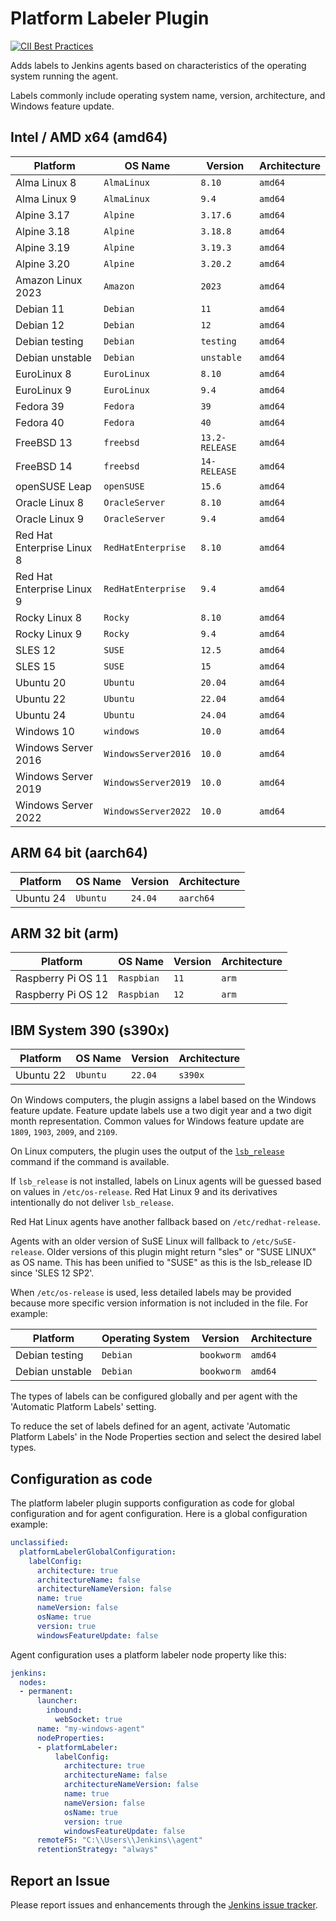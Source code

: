 # Platform Labeler Plugin

[![CII Best Practices](https://bestpractices.coreinfrastructure.org/projects/3537/badge)](https://bestpractices.coreinfrastructure.org/projects/3537)

Adds labels to Jenkins agents based on characteristics of the operating system running the agent.

Labels commonly include operating system name, version, architecture, and Windows feature update.

## Intel / AMD x64 (amd64)

| Platform                   | OS Name            | Version        | Architecture |
| -------------------------- | ------------------ | -------------- | ------------ |
| Alma Linux 8               | `AlmaLinux`        | `8.10`         | `amd64`      | // EOL: 31 Mar 2029
| Alma Linux 9               | `AlmaLinux`        | `9.4`          | `amd64`      | // EOL: 31 May 2032
| Alpine 3.17                | `Alpine`           | `3.17.6`       | `amd64`      | // EOL: 01 Nov 2024
| Alpine 3.18                | `Alpine`           | `3.18.8`       | `amd64`      | // EOL: 01 May 2025
| Alpine 3.19                | `Alpine`           | `3.19.3`       | `amd64`      | // EOL: 01 Nov 2025
| Alpine 3.20                | `Alpine`           | `3.20.2`       | `amd64`      | // EOL: 01 May 2026
| Amazon Linux 2023          | `Amazon`           | `2023`         | `amd64`      | // EOL: 15 Mar 2028
| Debian 11                  | `Debian`           | `11`           | `amd64`      | // EOL: 30 Jun 2026
| Debian 12                  | `Debian`           | `12`           | `amd64`      | // EOL: 30 Jun 2028
| Debian testing             | `Debian`           | `testing`      | `amd64`      |
| Debian unstable            | `Debian`           | `unstable`     | `amd64`      |
| EuroLinux 8                | `EuroLinux`        | `8.10`         | `amd64`      | // EOL: 31 May 2029
| EuroLinux 9                | `EuroLinux`        | `9.4`          | `amd64`      | // EOL: 31 May 2032
| Fedora 39                  | `Fedora`           | `39`           | `amd64`      | // EOL:  7 Dec 2024
| Fedora 40                  | `Fedora`           | `40`           | `amd64`      | // EOL: 13 May 2025
| FreeBSD 13                 | `freebsd`          | `13.2-RELEASE` | `amd64`      | // EOL: 31 Jan 2026
| FreeBSD 14                 | `freebsd`          | `14-RELEASE`   | `amd64`      | // EOL: 30 Nov 2028
| openSUSE Leap              | `openSUSE`         | `15.6`         | `amd64`      | // EOL: 31 Dec 2025
| Oracle Linux 8             | `OracleServer`     | `8.10`         | `amd64`      | // EOL: 31 May 2029
| Oracle Linux 9             | `OracleServer`     | `9.4`          | `amd64`      | // EOL: 31 May 2032
| Red Hat Enterprise Linux 8 | `RedHatEnterprise` | `8.10`         | `amd64`      | // EOL: 31 May 2029
| Red Hat Enterprise Linux 9 | `RedHatEnterprise` | `9.4`          | `amd64`      | // EOL: 31 May 2032
| Rocky Linux 8              | `Rocky`            | `8.10`         | `amd64`      | // EOL: 31 May 2029
| Rocky Linux 9              | `Rocky`            | `9.4`          | `amd64`      | // EOL: 31 May 2032
| SLES 12                    | `SUSE`             | `12.5`         | `amd64`      | // EOL: 31 Oct 2027
| SLES 15                    | `SUSE`             | `15`           | `amd64`      | // EOL: 31 Jul 2031
| Ubuntu 20                  | `Ubuntu`           | `20.04`        | `amd64`      | // EOL:  2 Apr 2025
| Ubuntu 22                  | `Ubuntu`           | `22.04`        | `amd64`      | // EOL:  1 Apr 2027
| Ubuntu 24                  | `Ubuntu`           | `24.04`        | `amd64`      | // EOL: 25 Apr 2036
| Windows 10                 | `windows`          | `10.0`         | `amd64`      | // EOL: 14 Oct 2025
| Windows Server 2016        | `WindowsServer2016`| `10.0`         | `amd64`      | // EOL: 12 Jan 2027
| Windows Server 2019        | `WindowsServer2019`| `10.0`         | `amd64`      | // EOL:  9 Jan 2029
| Windows Server 2022        | `WindowsServer2022`| `10.0`         | `amd64`      | // EOL: 14 Oct 2031

## ARM 64 bit (aarch64)

| Platform                   | OS Name            | Version        | Architecture |
| -------------------------- | ------------------ | -------------- | ------------ |
| Ubuntu 24                  | `Ubuntu`           | `24.04`        | `aarch64`    | // EOL: 25 Ap

## ARM 32 bit (arm)

| Platform                   | OS Name            | Version        | Architecture |
| -------------------------- | ------------------ | -------------- | ------------ |
| Raspberry Pi OS 11         | `Raspbian`         | `11`           | `arm`        |
| Raspberry Pi OS 12         | `Raspbian`         | `12`           | `arm`        |

## IBM System 390 (s390x)

| Platform                   | OS Name            | Version        | Architecture |
| -------------------------- | ------------------ | -------------- | ------------ |
| Ubuntu 22                  | `Ubuntu`           | `22.04`        | `s390x`      | // EOL:  2 Apr 2027

On Windows computers, the plugin assigns a label based on the Windows feature update.
Feature update labels use a two digit year and a two digit month representation.
Common values for Windows feature update are `1809`, `1903`, `2009`, and `2109`.

On Linux computers, the plugin uses the output of the [`lsb_release`](https://linux.die.net/man/1/lsb_release) command if the command is available.

If `lsb_release` is not installed, labels on Linux agents will be guessed based on values in `/etc/os-release`.
Red Hat Linux 9 and its derivatives intentionally do not deliver `lsb_release`.

Red Hat Linux agents have another fallback based on `/etc/redhat-release`.

Agents with an older version of SuSE Linux will fallback to `/etc/SuSE-release`. Older versions of this plugin might return "sles" or "SUSE LINUX" as OS name.
This has been unified to "SUSE" as this is the lsb_release ID since 'SLES 12 SP2'.

When `/etc/os-release` is used, less detailed labels may be provided because more specific version information is not included in the file.
For example:

| Platform                   | Operating System   | Version        | Architecture |
| -------------------------- | ------------------ | -------------- | ------------ |
| Debian testing             | `Debian`           | `bookworm`     | `amd64`      |
| Debian unstable            | `Debian`           | `bookworm`     | `amd64`      |

The types of labels can be configured globally and per agent with the 'Automatic Platform Labels' setting.

To reduce the set of labels defined for an agent, activate 'Automatic Platform Labels' in the Node Properties section and select the desired label types.

## Configuration as code

The platform labeler plugin supports configuration as code for global configuration and for agent configuration.
Here is a global configuration example:

```yaml
unclassified:
  platformLabelerGlobalConfiguration:
    labelConfig:
      architecture: true
      architectureName: false
      architectureNameVersion: false
      name: true
      nameVersion: false
      osName: true
      version: true
      windowsFeatureUpdate: false
```

Agent configuration uses a platform labeler node property like this:

```yaml
jenkins:
  nodes:
  - permanent:
      launcher:
        inbound:
          webSocket: true
      name: "my-windows-agent"
      nodeProperties:
      - platformLabeler:
          labelConfig:
            architecture: true
            architectureName: false
            architectureNameVersion: false
            name: true
            nameVersion: false
            osName: true
            version: true
            windowsFeatureUpdate: false
      remoteFS: "C:\\Users\\Jenkins\\agent"
      retentionStrategy: "always"
```

## Report an Issue

Please report issues and enhancements through the [Jenkins issue tracker](https://www.jenkins.io/participate/report-issue/redirect/#15650).
